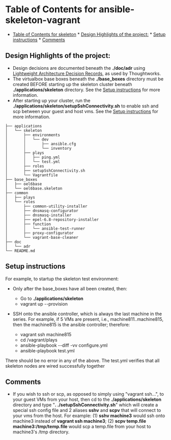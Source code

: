 Table of Contents for ansible-skeleton-vagrant
=================

* [Table of Contents for skeleton](#table-of-contents-for-skeleton-skeleton)
      * [Design Highlights of the project:](#design-highlights-of-the-project)
      * [Setup instructions](#setup-instructions)
      * [Comments](#comments)


## Design Highlights of the project:
* Design decisions are documented beneath the **./doc/adr** using [Lightweight Architecture Decision Records](https://www.thoughtworks.com/radar/techniques/lightweight-architecture-decision-records), as used by Thoughtworks.
* The virtualbox base boxes beneath the **./base\_boxes** directory must be created BEFORE starting up the skeleton cluster beneath **./applications/skeleton** directory.  See the [Setup instructions](#setup-instructions) for more information. 
* After starting up your cluster, run the **./applications/skeleton/setupSshConnectivity.sh** to enable ssh and scp between your guest and host vms.   See the [Setup instructions](#setup-instructions) for more information. 

```
├── applications
│   └── skeleton
│       ├── environments
│       │   └── dev
│       │       ├── ansible.cfg
│       │       └── inventory
│       ├── plays
│       │   ├── ping.yml
│       │   └── test.yml
│       ├── roles
│       ├── setupSshConnectivity.sh
│       └── Vagrantfile
├── base_boxes
│   ├── oel6base
│   └── oel6base.skeleton
├── common
│   ├── plays
│   └── roles
│       ├── common-utility-installer
│       ├── dnsmasq-configurator
│       ├── dnsmasq-installer
│       ├── epel-6.8-repository-installer
│       ├── function
│       │   └── ansible-test-runner
│       ├── proxy-configurator
│       └── vagrant-base-cleaner
├── doc
│   └── adr
└── README.md
```

Setup instructions
--------

For example, to startup the skeleton test environment:

* Only after the base_boxes have all been created, then:
  * Go to **./applications/skeleton**
  * vagrant up --provision

* SSH onto the ansible controller, which is always the last machine in the series.  For example, if 5 VMs are present, i.e., machine811..machine815, then the machine815 is the ansible controller; therefore:
  * vagrant ssh machine815
  * cd /vagrant/plays
  * ansible-playbook --diff -vv configure.yml
  * ansible-playbook test.yml

There should be no error in any of the above.  The test.yml verifies that all skeleton nodes are wired successfully together

Comments
--------
* If you wish to ssh or scp, as opposed to simply using "vagrant ssh...", to your guest VMs from your host, then cd to the **./applications/skeleton** directory and type "**. ./setupSshConnectivity.sh**" which will create a special ssh config file and 2 aliases **sshv** and **scpv** that will connect to your vms from the host.  For example:  (1) **sshv machine3** would ssh onto machine3 instead of **vagrant ssh machine3**; (2) **scpv temp.file machine3:/tmp/temp.file** would scp a temp.file from your host to machine3's /tmp directory.

